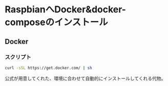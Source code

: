 # RaspbianへDocker&docker-composeのインストール

## Docker

### スクリプト
```sh
curl -sSL https://get.docker.com/ | sh
```
公式が用意してくれた、環境に合わせて自動的にインストールしてくれる代物。